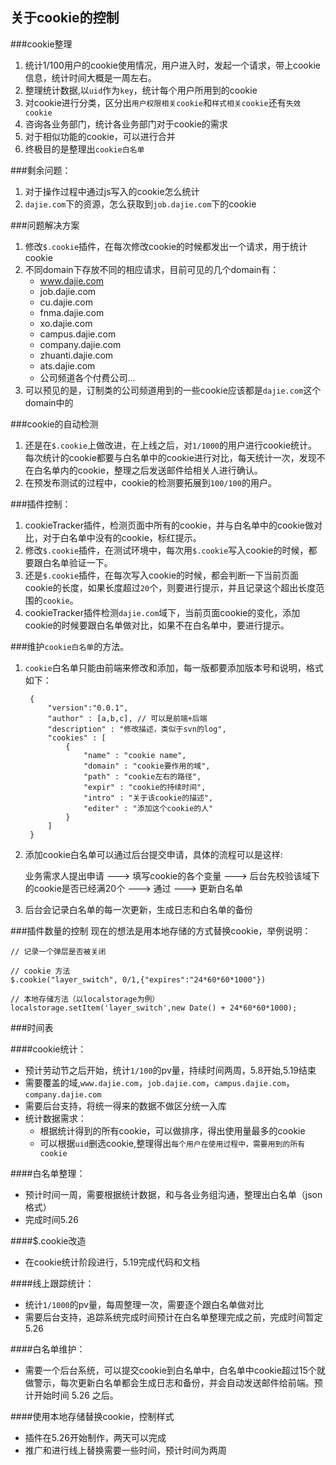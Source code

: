 关于cookie的控制
---
###cookie整理
1. 统计1/100用户的cookie使用情况，用户进入时，发起一个请求，带上cookie信息，统计时间大概是一周左右。
2. 整理统计数据,以``uid``作为``key``，统计每个用户所用到的cookie
3. 对cookie进行分类，区分出``用户权限相关cookie``和``样式相关cookie``还有``失效cookie``
4. 咨询各业务部门，统计各业务部门对于cookie的需求
5. 对于相似功能的cookie，可以进行合并
6. 终极目的是整理出``cookie白名单``

###剩余问题：
1. 对于操作过程中通过js写入的cookie怎么统计
2. ``dajie.com``下的资源，怎么获取到``job.dajie.com``下的cookie

###问题解决方案
1. 修改``$.cookie``插件，在每次修改cookie的时候都发出一个请求，用于统计cookie
2. 不同domain下存放不同的相应请求，目前可见的几个domain有：
	- www.dajie.com
	- job.dajie.com
	- cu.dajie.com
	- fnma.dajie.com
	- xo.dajie.com
	- campus.dajie.com
	- company.dajie.com
	- zhuanti.dajie.com
	- ats.dajie.com
	- 公司频道各个付费公司…
3. 可以预见的是，订制类的公司频道用到的一些cookie应该都是``dajie.com``这个domain中的

###cookie的自动检测
1. 还是在``$.cookie``上做改进，在上线之后，对``1/1000``的用户进行cookie统计。每次统计的cookie都要与白名单中的cookie进行对比，每天统计一次，发现不在白名单内的cookie，整理之后发送邮件给相关人进行确认。
2. 在预发布测试的过程中，cookie的检测要拓展到``100/100``的用户。


###插件控制：
1. cookieTracker插件，检测页面中所有的cookie，并与白名单中的cookie做对比，对于白名单中没有的cookie，标红提示。
2. 修改``$.cookie``插件，在测试环境中，每次用``$.cookie``写入cookie的时候，都要跟白名单验证一下。
3.  还是``$.cookie``插件，在每次写入cookie的时候，都会判断一下当前页面cookie的长度，如果长度超过``20``个，则要进行提示，并且记录这个超出长度范围的``cookie``。
4.  cookieTracker插件检测``dajie.com``域下，当前页面cookie的变化，添加cookie的时候要跟白名单做对比，如果不在白名单中，要进行提示。


###维护``cookie白名单``的方法。
1. ``cookie``白名单只能由前端来修改和添加，每一版都要添加版本号和说明，格式如下：

		{
			"version":"0.0.1",
			"author" : [a,b,c], // 可以是前端+后端
			"description" : "修改描述，类似于svn的log",
			"cookies" : [
				{
					"name" : "cookie name",
					"domain" : "cookie要作用的域",
					"path" : "cookie左右的路径",
					"expir" : "cookie的持续时间",
					"intro" : "关于该cookie的描述",
					"editer" : "添加这个cookie的人"
				}
			]
		}

2. 添加cookie白名单可以通过后台提交申请，具体的流程可以是这样:

	业务需求人提出申请 ---> 填写cookie的各个变量 ---> 后台先校验该域下的cookie是否已经满20个 ---> 通过 ---> 更新白名单

3. 后台会记录白名单的每一次更新，生成日志和白名单的备份 


###插件数量的控制
现在的想法是用本地存储的方式替换cookie，举例说明：
	
	// 记录一个弹层是否被关闭
	
	// cookie 方法
	$.cookie("layer_switch", 0/1,{"expires":"24*60*60*1000"})
	
	// 本地存储方法（以localstorage为例）
	localstorage.setItem('layer_switch',new Date() + 24*60*60*1000);
	

###时间表

####cookie统计：
- 预计劳动节之后开始，统计``1/100``的pv量，持续时间两周，5.8开始,5.19结束
- 需要覆盖的域,``www.dajie.com``，``job.dajie.com``，``campus.dajie.com``，``company.dajie.com``
- 需要后台支持，将统一得来的数据不做区分统一入库
- 统计数据需求：
	- 根据统计得到的所有cookie，可以做排序，得出使用量最多的cookie
	- 可以根据``uid``删选cookie,整理得出``每个用户在使用过程中，需要用到的所有cookie``

####白名单整理：
- 预计时间一周，需要根据统计数据，和与各业务组沟通，整理出白名单（json格式）
- 完成时间5.26

####$.cookie改造
- 在cookie统计阶段进行，5.19完成代码和文档

####线上跟踪统计：
- 统计``1/1000``的pv量，每周整理一次，需要逐个跟白名单做对比
- 需要后台支持，追踪系统完成时间预计在白名单整理完成之前，完成时间暂定5.26

####白名单维护：
- 需要一个后台系统，可以提交cookie到白名单中，白名单中cookie超过15个就做警示，每次更新白名单都会生成日志和备份，并会自动发送邮件给前端。预计开始时间 5.26 之后。

####使用本地存储替换cookie，控制样式
- 插件在5.26开始制作，两天可以完成
- 推广和进行线上替换需要一些时间，预计时间为两周





